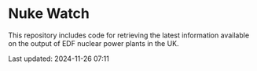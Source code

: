 # Nuke Watch

This repository includes code for retrieving the latest information available on the output of EDF nuclear power plants in the UK.

Last updated: 2024-11-26 07:11